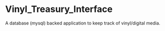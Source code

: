 # Vinyl_Treasury_Interface
A database (mysql) backed application to keep track of vinyl/digital media.
